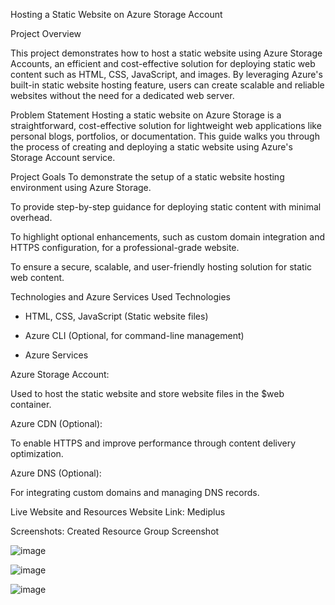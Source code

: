 Hosting a Static Website on Azure Storage Account

Project Overview

This project demonstrates how to host a static website using Azure Storage Accounts, an efficient and cost-effective solution for deploying static web content such as HTML, CSS, JavaScript, and images. By leveraging Azure's built-in static website hosting feature, users can create scalable and reliable websites without the need for a dedicated web server.

Problem Statement
Hosting a static website on Azure Storage is a straightforward, cost-effective solution for lightweight web applications like personal blogs, portfolios, or documentation. This guide walks you through the process of creating and deploying a static website using Azure's Storage Account service.

Project Goals
To demonstrate the setup of a static website hosting environment using Azure Storage.

To provide step-by-step guidance for deploying static content with minimal overhead.

To highlight optional enhancements, such as custom domain integration and HTTPS configuration, for a professional-grade website.

To ensure a secure, scalable, and user-friendly hosting solution for static web content.

Technologies and Azure Services Used
Technologies

- HTML, CSS, JavaScript (Static website files)

- Azure CLI (Optional, for command-line management)

- Azure Services

 Azure Storage Account:

Used to host the static website and store website files in the $web container.

 Azure CDN (Optional):

To enable HTTPS and improve performance through content delivery optimization.

 Azure DNS (Optional):

For integrating custom domains and managing DNS records.

Live Website and Resources
Website Link: Mediplus

Screenshots: Created Resource Group Screenshot

![image](https://github.com/user-attachments/assets/0270e7bc-2138-4dcc-bfa9-e684ddfc915c)

![image](https://github.com/user-attachments/assets/fbd02e4b-ef28-4a45-be2c-b7021b109ae2)

![image](https://github.com/user-attachments/assets/e0819d07-9d68-4874-a6d3-387a184ad357)

   
   




